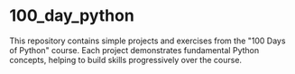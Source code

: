 # 100_day_python
This repository contains simple projects and exercises from the "100 Days of Python" course. Each project demonstrates fundamental Python concepts, helping to build skills progressively over the course.
